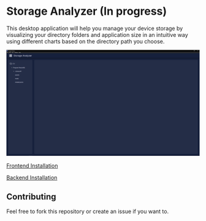 # Storage Analyzer (In progress)

This desktop application will help you manage your device storage by visualizing your directory folders and application size in an intuitive way
using different charts based on the directory path you choose.

![example](./modules/frontend/src/public/example.png)

[Frontend Installation](./modules/frontend/README.md)

[Backend Installation](./modules/backend/README.md)

## Contributing
Feel free to fork this repository or create an issue if you want to.
